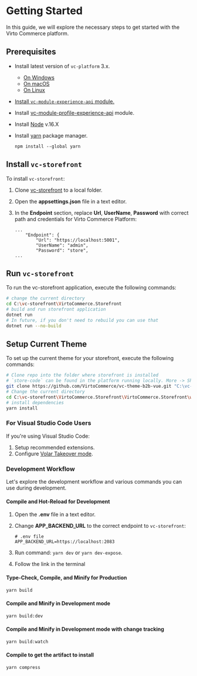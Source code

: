# Getting Started

In this guide, we will explore the necessary steps to get started with the Virto Commerce platform.

## Prerequisites

- Install latest version of `vc-platform` 3.x. 
    
    - [On Windows](../../../../platform_docs/dev_docs/Getting-Started/Installation-Guide/windows)
    - [On macOS](../../../../platform_docs/dev_docs/Getting-Started/Installation-Guide/macOS)
    - [On Linux](../../../../platform_docs/dev_docs/Getting-Started/Installation-Guide/linux)

- [Install `vc-module-experience-api` module.](../../../../platform_docs/dev_docs/GraphQL-Storefront-API-Reference-xAPI/getting-started)
- Install [vc-module-profile-experience-api](https://github.com/VirtoCommerce/vc-module-profile-experience-api) module.
- Install [Node](https://nodejs.org/en/download/) v.16.X
- Install [yarn](https://classic.yarnpkg.com/lang/en/docs/install/#windows-stable) package manager.
  
  ```
  npm install --global yarn
  ```

## Install `vc-storefront`

To install `vc-storefront`:

1. Clone [vc-storefront](https://github.com/VirtoCommerce/vc-storefront) to a local folder.
1. Open the **appsettings.json** file in a text editor.
1. In the **Endpoint** section, replace **Url**, **UserName**, **Password** with correct path and credentials for Virto Commerce Platform:

    ```
    ...
        "Endpoint": {
            "Url": "https://localhost:5001",
            "UserName": "admin",
            "Password": "store",
    ...
    ```

## Run `vc-storefront` 

To run the vc-storefront application, execute the following commands:

```bash
# change the current directory
cd C:\vc-storefront\VirtoCommerce.Storefront
# build and run storefront application
dotnet run
# In future, if you don't need to rebuild you can use that
dotnet run --no-build
```

## Setup Сurrent Theme

To set up the current theme for your storefront, execute the following commands:

```bash
# Clone repo into the folder where storefront is installed
# `store-code` can be found in the platform running locally. More -> Shops -> Shop Name -> Code
git clone https://github.com/VirtoCommerce/vc-theme-b2b-vue.git "C:\vc-storefront\VirtoCommerce.Storefront\wwwroot\cms-content\themes\{store-code}\default"
# Change the current directory
cd C:\vc-storefront\VirtoCommerce.Storefront\VirtoCommerce.Storefront\wwwroot\cms-content\themes\{store-code}\default
# install dependencies
yarn install
```

### For Visual Studio Code Users

If you're using Visual Studio Code:

1. Setup recommended extensions.
1. Configure [Volar Takeover mode](https://vuejs.org/guide/typescript/overview#volar-takeover-mode).

### Development Workflow

Let's explore the development workflow and various commands you can use during development.

#### Compile and Hot-Reload for Development

1. Open the **.env** file in a text editor.
1. Change **APP_BACKEND_URL** to the correct endpoint to `vc-storefront`:

    ```dotenv
    # .env file
    APP_BACKEND_URL=https://localhost:2083
    ```

1. Run command: `yarn dev` or `yarn dev-expose`.
1. Follow the link in the terminal

#### Type-Check, Compile, and Minify for Production

```bash
yarn build
```

#### Compile and Minify in Development mode

```bash
yarn build:dev
```

#### Compile and Minify in Development mode with change tracking

```bash
yarn build:watch
```

#### Compile to get the artifact to install

```bash
yarn compress
```